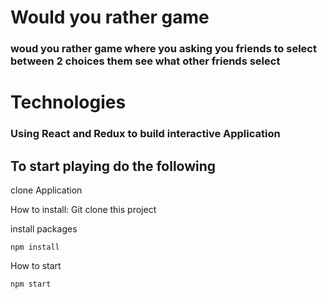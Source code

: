 #  Would you rather game

### woud you rather game where you asking you friends to select between 2 choices them see what other friends select 

# Technologies

### Using React and Redux to build interactive Application 

## To start playing do the following

clone Application

How to install: Git clone this project

install packages
```
npm install
```
How to start
```
npm start
```
